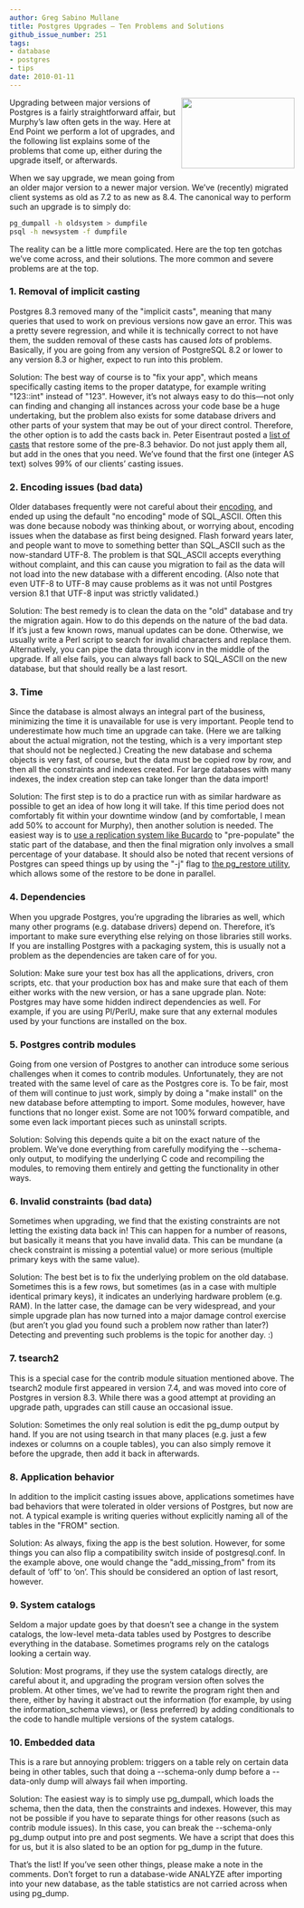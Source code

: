 ```yaml
---
author: Greg Sabino Mullane
title: Postgres Upgrades — Ten Problems and Solutions
github_issue_number: 251
tags:
- database
- postgres
- tips
date: 2010-01-11
---
```




<a href="https://2.bp.blogspot.com/_BSsdd9WIV2k/S0qUgYgEA4I/AAAAAAAAAAM/FCCruUmtrCQ/s1600-h/elephant_upgrade.jpg" onblur="try {parent.deselectBloggerImageGracefully();} catch(e) {}"><img alt="" border="0" id="BLOGGER_PHOTO_ID_5425311985174840194" src="/blog/2010/01/postgres-upgrades-ten-problems-and/image-0.jpeg" style="margin: 0pt 0pt 10px 10px; float: right; cursor: pointer; width: 200px; height: 125px;"/></a>

Upgrading between major versions of Postgres is a fairly straightforward affair, but Murphy’s law often gets in the way. Here at End Point we perform a lot of upgrades, and the following list explains some of the problems that come up, either during the upgrade itself, or afterwards.

When we say upgrade, we mean going from an older major version to a newer major version. We’ve (recently) migrated client systems as old as 7.2 to as new as 8.4. The canonical way to perform such an upgrade is to simply do:

```bash
pg_dumpall -h oldsystem > dumpfile
psql -h newsystem -f dumpfile
```

The reality can be a little more complicated. Here are the top ten gotchas we’ve come across, and their solutions. The more common and severe problems are at the top.

### 1. Removal of implicit casting

Postgres 8.3 removed many of the "implicit casts", meaning that many queries that used to work on previous versions now gave an error. This was a pretty severe regression, and while it is technically correct to not have them, the sudden removal of these casts has caused *lots* of problems. Basically, if you are going from any version of PostgreSQL 8.2 or lower to any version 8.3 or higher, expect to run into this problem.

Solution: The best way of course is to "fix your app", which means specifically casting items to the proper datatype, for example writing "123::int" instead of "123". However, it’s not always easy to do this—​not only can finding and changing all instances across your code base be a huge undertaking, but the problem also exists for some database drivers and other parts of your system that may be out of your direct control. Therefore, the other option is to add the casts back in. Peter Eisentraut posted a [list of casts](http://petereisentraut.blogspot.com/2008/03/readding-implicit-casts-in-postgresql.html) that restore some of the pre-8.3 behavior. Do not just apply them all, but add in the ones that you need. We’ve found that the first one (integer AS text) solves 99% of our clients’ casting issues.

### 2. Encoding issues (bad data)

Older databases frequently were not careful about their [encoding](https://www.postgresql.org/docs/current/static/multibyte.html), and ended up using the default "no encoding" mode of SQL_ASCII. Often this was done because nobody was thinking about, or worrying about, encoding issues when the database as first being designed. Flash forward years later, and people want to move to something better than SQL_ASCII such as the now-standard UTF-8. The problem is that SQL_ASCII accepts everything without complaint, and this can cause you migration to fail as the data will not load into the new database with a different encoding. (Also note that even UTF-8 to UTF-8 may cause problems as it was not until Postgres version 8.1 that UTF-8 input was strictly validated.)

Solution: The best remedy is to clean the data on the "old" database and try the migration again. How to do this depends on the nature of the bad data. If it’s just a few known rows, manual updates can be done. Otherwise, we usually write a Perl script to search for invalid characters and replace them. Alternatively, you can pipe the data through iconv in the middle of the upgrade. If all else fails, you can always fall back to SQL_ASCII on the new database, but that should really be a last resort.

### 3. Time

Since the database is almost always an integral part of the business, minimizing the time it is unavailable for use is very important. People tend to underestimate how much time an upgrade can take. (Here we are talking about the actual migration, not the testing, which is a very important step that should not be neglected.) Creating the new database and schema objects is very fast, of course, but the data must be copied row by row, and then all the constraints and indexes created. For large databases with many indexes, the index creation step can take longer than the data import!

Solution: The first step is to do a practice run with as similar hardware as possible to get an idea of how long it will take. If this time period does not comfortably fit within your downtime window (and by comfortable, I mean add 50% to account for Murphy), then another solution is needed. The easiest way is to [use a replication system like Bucardo](/blog/2009/09/migrating-postgres-with-bucardo-4/) to "pre-populate" the static part of the database, and then the final migration only involves a small percentage of your database. It should also be noted that recent versions of Postgres can speed things up by using the "-j" flag to [the pg_restore utility](https://www.postgresql.org/docs/current/static/app-pgrestore.html), which allows some of the restore to be done in parallel.

### 4. Dependencies

When you upgrade Postgres, you’re upgrading the libraries as well, which many other programs (e.g. database drivers) depend on. Therefore, it’s important to make sure everything else relying on those libraries still works. If you are installing Postgres with a packaging system, this is usually not a problem as the dependencies are taken care of for you.

Solution: Make sure your test box has all the applications, drivers, cron scripts, etc. that your production box has and make sure that each of them either works with the new version, or has a sane upgrade plan. Note: Postgres may have some hidden indirect dependencies as well. For example, if you are using Pl/PerlU, make sure that any external modules used by your functions are installed on the box.

### 5. Postgres contrib modules

Going from one version of Postgres to another can introduce some serious challenges when it comes to contrib modules. Unfortunately, they are not treated with the same level of care as the Postgres core is. To be fair, most of them will continue to just work, simply by doing a "make install" on the new database before attempting to import. Some modules, however, have functions that no longer exist. Some are not 100% forward compatible, and some even lack important pieces such as uninstall scripts.

Solution: Solving this depends quite a bit on the exact nature of the problem. We’ve done everything from carefully modifying the --schema-only output, to modifying the underlying C code and recompiling the modules, to removing them entirely and getting the functionality in other ways.

### 6. Invalid constraints (bad data)

Sometimes when upgrading, we find that the existing constraints are not letting the existing data back in! This can happen for a number of reasons, but basically it means that you have invalid data. This can be mundane (a check constraint is missing a potential value) or more serious (multiple primary keys with the same value).

Solution: The best bet is to fix the underlying problem on the old database. Sometimes this is a few rows, but sometimes (as in a case with multiple identical primary keys), it indicates an underlying hardware problem (e.g. RAM). In the latter case, the damage can be very widespread, and your simple upgrade plan has now turned into a major damage control exercise (but aren’t you glad you found such a problem now rather than later?) Detecting and preventing such problems is the topic for another day. :)

### 7. tsearch2

This is a special case for the contrib module situation mentioned above. The tsearch2 module first appeared in version 7.4, and was moved into core of Postgres in version 8.3. While there was a good attempt at providing an upgrade path, upgrades can still cause an occasional issue.

Solution: Sometimes the only real solution is edit the pg_dump output by hand. If you are not using tsearch in that many places (e.g. just a few indexes or columns on a couple tables), you can also simply remove it before the upgrade, then add it back in afterwards.

### 8. Application behavior

In addition to the implicit casting issues above, applications sometimes have bad behaviors that were tolerated in older versions of Postgres, but now are not. A typical example is writing queries without explicitly naming all of the tables in the "FROM" section.

Solution: As always, fixing the app is the best solution. However, for some things you can also flip a compatibility switch inside of postgresql.conf. In the example above, one would change the "add_missing_from" from its default of ‘off’ to ‘on’. This should be considered an option of last resort, however.

### 9. System catalogs

Seldom a major update goes by that doesn’t see a change in the system catalogs, the low-level meta-data tables used by Postgres to describe everything in the database. Sometimes programs rely on the catalogs looking a certain way.

Solution: Most programs, if they use the system catalogs directly, are careful about it, and upgrading the program version often solves the problem. At other times, we’ve had to rewrite the program right then and there, either by having it abstract out the information (for example, by using the information_schema views), or (less preferred) by adding conditionals to the code to handle multiple versions of the system catalogs.

### 10. Embedded data

This is a rare but annoying problem: triggers on a table rely on certain data being in other tables, such that doing a --schema-only dump before a --data-only dump will always fail when importing.

Solution: The easiest way is to simply use pg_dumpall, which loads the schema, then the data, then the constraints and indexes. However, this may not be possible if you have to separate things for other reasons (such as contrib module issues). In this case, you can break the --schema-only pg_dump output into pre and post segments. We have a script that does this for us, but it is also slated to be an option for pg_dump in the future.

That’s the list! If you’ve seen other things, please make a note in the comments. Don’t forget to run a database-wide ANALYZE after importing into your new database, as the table statistics are not carried across when using pg_dump.


